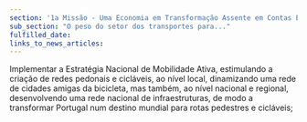 ```yaml
---
section: '1a Missão - Uma Economia em Transformação Assente em Contas Equilibradas'
sub_section: "O peso do setor dos transportes para..."
fulfilled_date:
links_to_news_articles:
---
```


Implementar a Estratégia Nacional de Mobilidade Ativa, estimulando a criação de redes pedonais e cicláveis, ao nível local, dinamizando uma rede de cidades amigas da bicicleta, mas também, ao nível nacional e regional, desenvolvendo uma rede nacional de infraestruturas, de modo a transformar Portugal num destino mundial para rotas pedestres e cicláveis;